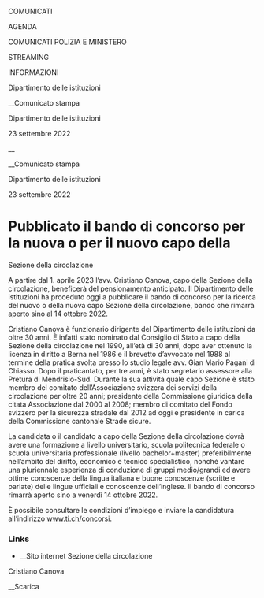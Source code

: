 COMUNICATI

AGENDA

COMUNICATI POLIZIA E MINISTERO

STREAMING

INFORMAZIONI

Dipartimento delle istituzioni  

__Comunicato stampa

Dipartimento delle istituzioni  

23 settembre 2022

__

__Comunicato stampa

Dipartimento delle istituzioni  

23 settembre 2022

# Pubblicato il bando di concorso per la nuova o per il nuovo capo della
Sezione della circolazione

A partire dal 1. aprile 2023 l’avv. Cristiano Canova, capo della Sezione della
circolazione, beneficerà del pensionamento anticipato. Il Dipartimento delle
istituzioni ha proceduto oggi a pubblicare il bando di concorso per la ricerca
del nuovo o della nuova capo Sezione della circolazione, bando che rimarrà
aperto sino al 14 ottobre 2022.

  

Cristiano Canova è funzionario dirigente del Dipartimento delle istituzioni da
oltre 30 anni. È infatti stato nominato dal Consiglio di Stato a capo della
Sezione della circolazione nel 1990, all’età di 30 anni, dopo aver ottenuto la
licenza in diritto a Berna nel 1986 e il brevetto d’avvocato nel 1988 al
termine della pratica svolta presso lo studio legale avv. Gian Mario Pagani di
Chiasso. Dopo il praticantato, per tre anni, è stato segretario assessore alla
Pretura di Mendrisio-Sud. Durante la sua attività quale capo Sezione è stato
membro del comitato dell’Associazione svizzera dei servizi della circolazione
per oltre 20 anni; presidente della Commissione giuridica della citata
Associazione dal 2000 al 2008; membro di comitato del Fondo svizzero per la
sicurezza stradale dal 2012 ad oggi e presidente in carica della Commissione
cantonale Strade sicure.

La candidata o il candidato a capo della Sezione della circolazione dovrà
avere una formazione a livello universitario, scuola politecnica federale o
scuola universitaria professionale (livello bachelor+master) preferibilmente
nell’ambito del diritto, economico e tecnico specialistico, nonché vantare una
pluriennale esperienza di conduzione di gruppi medio/grandi ed avere ottime
conoscenze della lingua italiana e buone conoscenze (scritte e parlate) delle
lingue ufficiali e conoscenze dell’inglese. Il bando di concorso rimarrà
aperto sino a venerdì 14 ottobre 2022.

È possibile consultare le condizioni d’impiego e inviare la candidatura
all’indirizzo www.ti.ch/concorsi.

### Links

  * __Sito internet Sezione della circolazione

Cristiano Canova

__Scarica

